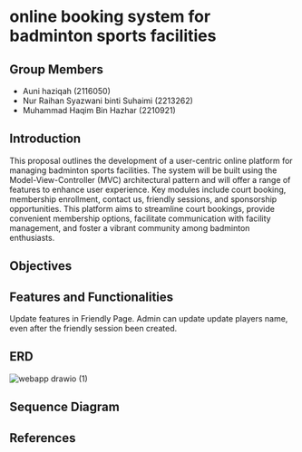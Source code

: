 # online booking system for badminton sports facilities 

## Group Members

* Auni haziqah (2116050)
* Nur Raihan Syazwani binti Suhaimi (2213262)
* Muhammad Haqim Bin Hazhar (2210921)

## Introduction

This proposal outlines the development of a user-centric online platform for managing badminton sports facilities. The system will be built using the Model-View-Controller (MVC) architectural pattern and will offer a range of features to enhance user experience. Key modules include court booking, membership enrollment, contact us, friendly sessions, and sponsorship opportunities. This platform aims to streamline court bookings, provide convenient membership options, facilitate communication with facility management, and foster a vibrant community among badminton enthusiasts.

## Objectives



## Features and Functionalities

Update features in Friendly Page. Admin can update update players name, even after the friendly session been created.



## ERD 
![webapp drawio (1)](https://github.com/user-attachments/assets/f5fc13ad-c1a4-4796-8dcd-955e6904a856)



## Sequence Diagram


## References

